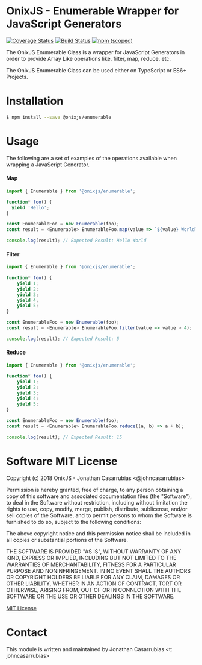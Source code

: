 OnixJS - Enumerable Wrapper for JavaScript Generators
===================================
[![Coverage Status](https://coveralls.io/repos/github/onixjs/enumerable/badge.svg?branch=master)](https://coveralls.io/github/onixjs/enumerable?branch=master) [![Build Status](https://travis-ci.org/onixjs/enumerable.svg?branch=master)](https://travis-ci.org/onixjs/enumerable) [![npm (scoped)](https://img.shields.io/npm/v/@onixjs/enumerable.svg)](http://npmjs.com/package/@onixjs/enumerable)

The OnixJS Enumerable Class is a wrapper for JavaScript Generators in order to provide Array Like operations like, filter, map, reduce, etc.

The OnixJS Enumerable Class can be used either on TypeScript or ES6+ Projects.

# Installation

```sh
$ npm install --save @onixjs/enumerable
```
# Usage
The following are a set of examples of the operations available when wrapping a JavaScript Generator.

#### Map

```js
import { Enumerable } from '@onixjs/enumerable';

function* foo() {
  yield 'Hello';
}

const EnumerableFoo = new Enumerable(foo);
const result = <Enumerable> EnumerableFoo.map(value => `${value} World`);

console.log(result); // Expected Result: Hello World
```
#### Filter

```js
import { Enumerable } from '@onixjs/enumerable';

function* foo() {
    yield 1;
    yield 2;
    yield 3;
    yield 4;
    yield 5;
}

const EnumerableFoo = new Enumerable(foo);
const result = <Enumerable> EnumerableFoo.filter(value => value > 4);

console.log(result); // Expected Result: 5
```

#### Reduce

```js
import { Enumerable } from '@onixjs/enumerable';

function* foo() {
    yield 1;
    yield 2;
    yield 3;
    yield 4;
    yield 5;
}

const EnumerableFoo = new Enumerable(foo);
const result = <Enumerable> EnumerableFoo.reduce((a, b) => a + b);

console.log(result); // Expected Result: 15
```

# Software MIT License
Copyright (c) 2018 OnixJS - Jonathan Casarrubias <@johncasarrubias>

Permission is hereby granted, free of charge, to any person obtaining a copy of this software and associated documentation files (the "Software"), to deal in the Software without restriction, including without limitation the rights to use, copy, modify, merge, publish, distribute, sublicense, and/or sell copies of the Software, and to permit persons to whom the Software is furnished to do so, subject to the following conditions:

The above copyright notice and this permission notice shall be included in all copies or substantial portions of the Software.

THE SOFTWARE IS PROVIDED "AS IS", WITHOUT WARRANTY OF ANY KIND, EXPRESS OR IMPLIED, INCLUDING BUT NOT LIMITED TO THE WARRANTIES OF MERCHANTABILITY, FITNESS FOR A PARTICULAR PURPOSE AND NONINFRINGEMENT. IN NO EVENT SHALL THE AUTHORS OR COPYRIGHT HOLDERS BE LIABLE FOR ANY CLAIM, DAMAGES OR OTHER LIABILITY, WHETHER IN AN ACTION OF CONTRACT, TORT OR OTHERWISE, ARISING FROM, OUT OF OR IN CONNECTION WITH THE SOFTWARE OR THE USE OR OTHER DEALINGS IN THE SOFTWARE.

[MIT License](http://opensource.org/licenses/MIT)


# Contact
This module is written and maintained by Jonathan Casarrubias <t: johncasarrubias>